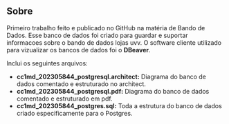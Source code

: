 ## Sobre 

Primeiro trabalho feito e publicado no GitHub na matéria de Bando de Dados. Esse banco de dados foi criado para guardar e suportar informacoes sobre o bando de dados lojas uvv. O software cliente utilizado para vizualizar os bancos de dados foi o **DBeaver**.

Inclui os seguintes arquivos:
- **cc1md_202305844_postgresql.architect:** Diagrama do banco de dados comentado e estruturado no architect.
- **cc1md_202305844_postgresql.pdf:** Diagrama do banco de dados comentado e estruturado em pdf.
- **cc1md_202305844_postgres.sql:** Toda a estrutura do banco de dados criado especificamente para o Postgres.